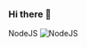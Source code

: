### Hi there 👋

NodeJS	![NodeJS](https://img.shields.io/badge/node.js-6DA55F?style=for-the-badge&logo=node.js&logoColor=white)
<!--
**Marcos-P-Soares/Marcos-P-Soares** is a ✨ _special_ ✨ repository because its `README.md` (this file) appears on your GitHub profile.

Here are some ideas to get you started:

- 🔭 I’m currently working on ...
- 🌱 I’m currently learning ...
- 👯 I’m looking to collaborate on ...
- 🤔 I’m looking for help with ...
- 💬 Ask me about ...
- 📫 How to reach me: ...
- 😄 Pronouns: ...
- ⚡ Fun fact: ...
-->
